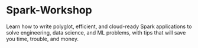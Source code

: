 # Spark-Workshop
Learn how to write polyglot, efficient, and cloud-ready Spark applications to solve engineering, data science, and ML problems, with tips that will save you time, trouble, and money.
